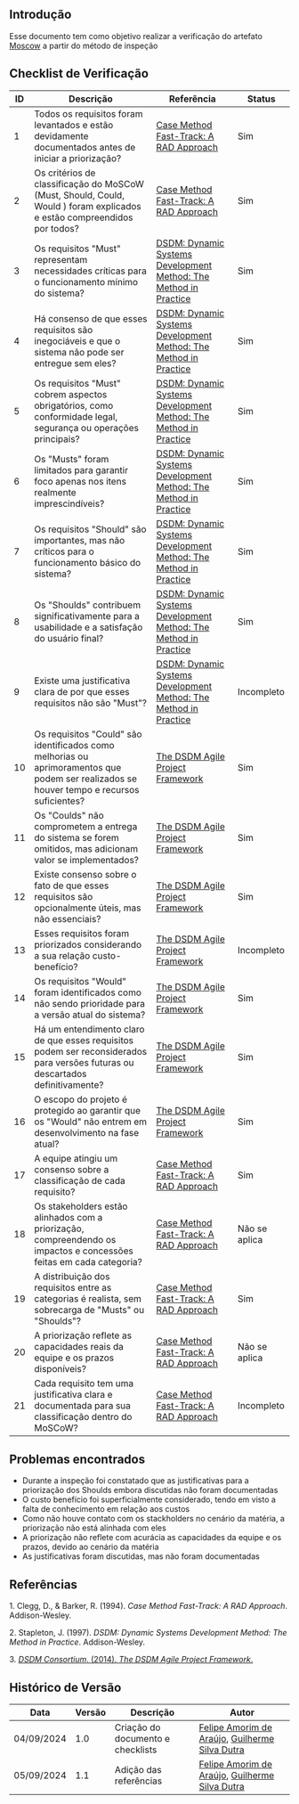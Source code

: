 ## Introdução

Esse documento tem como objetivo realizar a verificação do artefato [Moscow](../../Elicitacao/priorizacao/priorizados.md) a partir do método de inspeção

## Checklist de Verificação

| ID | Descrição | Referência | Status |
|----|----------|------------|--------|
| 1   | Todos os requisitos foram levantados e estão devidamente documentados antes de iniciar a priorização?    | [Case Method Fast-Track: A RAD Approach](#case-method)          | Sim |
| 2   | Os critérios de classificação do MoSCoW (Must, Should, Could, Would ) foram explicados e estão compreendidos por todos? | [Case Method Fast-Track: A RAD Approach](#case-method)          | Sim |
| 3   | Os requisitos "Must" representam necessidades críticas para o funcionamento mínimo do sistema?           | [DSDM: Dynamic Systems Development Method: The Method in Practice](#dynamic-systems)          | Sim |
| 4   | Há consenso de que esses requisitos são inegociáveis e que o sistema não pode ser entregue sem eles?     | [DSDM: Dynamic Systems Development Method: The Method in Practice](#dynamic-systems)          | Sim |
| 5   | Os requisitos "Must" cobrem aspectos obrigatórios, como conformidade legal, segurança ou operações principais? | [DSDM: Dynamic Systems Development Method: The Method in Practice](#dynamic-systems)          | Sim |
| 6   | Os "Musts" foram limitados para garantir foco apenas nos itens realmente imprescindíveis?                 | [DSDM: Dynamic Systems Development Method: The Method in Practice](#dynamic-systems)          | Sim |
| 7   | Os requisitos "Should" são importantes, mas não críticos para o funcionamento básico do sistema?         | [DSDM: Dynamic Systems Development Method: The Method in Practice](#dynamic-systems)          | Sim |
| 8   | Os "Shoulds" contribuem significativamente para a usabilidade e a satisfação do usuário final?           | [DSDM: Dynamic Systems Development Method: The Method in Practice](#dynamic-systems)          | Sim |
| 9   | Existe uma justificativa clara de por que esses requisitos não são "Must"?                               | [DSDM: Dynamic Systems Development Method: The Method in Practice](#dynamic-systems)          | Incompleto |
| 10  | Os requisitos "Could" são identificados como melhorias ou aprimoramentos que podem ser realizados se houver tempo e recursos suficientes? | [The DSDM Agile Project Framework](#dsdm-agile)          | Sim |
| 11  | Os "Coulds" não comprometem a entrega do sistema se forem omitidos, mas adicionam valor se implementados? | [The DSDM Agile Project Framework](#dsdm-agile)          | Sim |
| 12  | Existe consenso sobre o fato de que esses requisitos são opcionalmente úteis, mas não essenciais?        | [The DSDM Agile Project Framework](#dsdm-agile)          | Sim |
| 13  | Esses requisitos foram priorizados considerando a sua relação custo-benefício?                           | [The DSDM Agile Project Framework](#dsdm-agile)          | Incompleto |
| 14  | Os requisitos "Would" foram identificados como não sendo prioridade para a versão atual do sistema?      | [The DSDM Agile Project Framework](#dsdm-agile)          | Sim |
| 15  | Há um entendimento claro de que esses requisitos podem ser reconsiderados para versões futuras ou descartados definitivamente? | [The DSDM Agile Project Framework](#dsdm-agile)          | Sim |
| 16  | O escopo do projeto é protegido ao garantir que os "Would" não entrem em desenvolvimento na fase atual?  | [The DSDM Agile Project Framework](#dsdm-agile)          | Sim |
| 17  | A equipe atingiu um consenso sobre a classificação de cada requisito?                                    | [Case Method Fast-Track: A RAD Approach](#case-method)          | Sim |
| 18  | Os stakeholders estão alinhados com a priorização, compreendendo os impactos e concessões feitas em cada categoria? | [Case Method Fast-Track: A RAD Approach](#case-method)          | Não se aplica |
| 19  | A distribuição dos requisitos entre as categorias é realista, sem sobrecarga de "Musts" ou "Shoulds"?    | [Case Method Fast-Track: A RAD Approach](#case-method)          | Sim |
| 20  | A priorização reflete as capacidades reais da equipe e os prazos disponíveis?                            | [Case Method Fast-Track: A RAD Approach](#case-method)          | Não se aplica |
| 21  | Cada requisito tem uma justificativa clara e documentada para sua classificação dentro do MoSCoW?        | [Case Method Fast-Track: A RAD Approach](#case-method)          | Incompleto |


## Problemas encontrados

- Durante a inspeção foi constatado que as justificativas para a priorização dos Shoulds embora discutidas não foram documentadas
- O custo benefício foi superficialmente considerado, tendo em visto a falta de conhecimento em relação aos custos
- Como não houve contato com os stackholders no cenário da matéria, a priorização não está alinhada com eles
- A priorização não reflete com acurácia as capacidades da equipe e os prazos, devido ao cenário da matéria
- As justificativas foram discutidas, mas não foram documentadas

## Referências

<a id="case-method">1.</a> Clegg, D., & Barker, R. (1994). *Case Method Fast-Track: A RAD Approach*. Addison-Wesley.

<a id="dynamic-systems">2.</a> Stapleton, J. (1997). *DSDM: Dynamic Systems Development Method: The Method in Practice*. Addison-Wesley.

<a id="dsdm-agile">3.</a> [*DSDM Consortium*. (2014). *The DSDM Agile Project Framework*.](https://www.agilebusiness.org/resources/dsdm-handbooks/dsdm-agile-project-framework)

## Histórico de Versão

<center>

| Data | Versão | Descrição | Autor |
| ---- | ------ | --------- | ----- |
| 04/09/2024 | 1.0 | Criação do documento e checklists | [Felipe Amorim de Araújo](https://github.com/lipeaaraujo), [Guilherme Silva Dutra](https://github.com/GuiDutra21) |
| 05/09/2024 | 1.1 | Adição das referências | [Felipe Amorim de Araújo](https://github.com/lipeaaraujo), [Guilherme Silva Dutra](https://github.com/GuiDutra21) |

</center>
